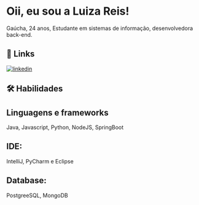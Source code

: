 
# Oii, eu sou a Luiza Reis! 

Gaúcha, 24 anos, Estudante em sistemas de informação, desenvolvedora back-end. 






## 🔗 Links

[![linkedin](https://img.shields.io/badge/linkedin-0A66C2?style=for-the-badge&logo=linkedin&logoColor=white)](https://www.linkedin.com/in/luiza-f-reis/)




## 🛠 Habilidades

## Linguagens e frameworks
Java, Javascript, Python, NodeJS, SpringBoot

## IDE: 
IntelliJ, PyCharm e Eclipse

## Database:
PostgreeSQL, MongoDB

